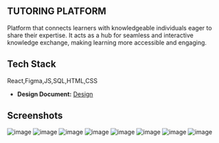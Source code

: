 ## TUTORING PLATFORM

Platform that connects learners with knowledgeable individuals eager to share their expertise. 
It acts as a hub for seamless and interactive knowledge exchange, making learning more accessible and engaging.

## Tech Stack 
React,Figma,JS,SQL,HTML,CSS

- **Design Document:** [Design](https://docs.google.com/document/d/1htWcN0VZs3AmXlpQ35CJ-wzKyqgSb0xV0KUPFQNg2xw/edit?usp=sharing)

## Screenshots 
![image](https://github.com/user-attachments/assets/9e1bd800-c24f-4a8e-9c34-31925c2b310f)
![image](https://github.com/user-attachments/assets/35741264-c843-472e-9698-7cc33fe29815)
![image](https://github.com/user-attachments/assets/3db18715-05ae-4938-ab0b-0cc67d86f673)
![image](https://github.com/user-attachments/assets/7fa2f17b-59ef-4f33-a1f7-332a9438a051)
![image](https://github.com/user-attachments/assets/f732b310-ebd7-4475-a984-957c8401aed1)
![image](https://github.com/user-attachments/assets/8d802d15-c6ac-4927-9db6-8ce028d57dac)
![image](https://github.com/user-attachments/assets/0454dd4f-3146-4483-9723-a4be984db6f6)
![image](https://github.com/user-attachments/assets/36b30e1f-0f3a-4e0b-9173-cad13a752228)










